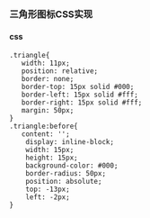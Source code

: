 ### 三角形图标CSS实现

#### <div class="triangle"></div>

#### css
    .triangle{
       width: 11px;
       position: relative;
       border: none;
       border-top: 15px solid #000;
       border-left: 15px solid #fff;
       border-right: 15px solid #fff;
       margin: 50px;
    }
    .triangle:before{
       content: '';
        display: inline-block;
        width: 15px;
        height: 15px;
        background-color: #000;
        border-radius: 50px;
        position: absolute;
        top: -13px;
        left: -2px;
    }



